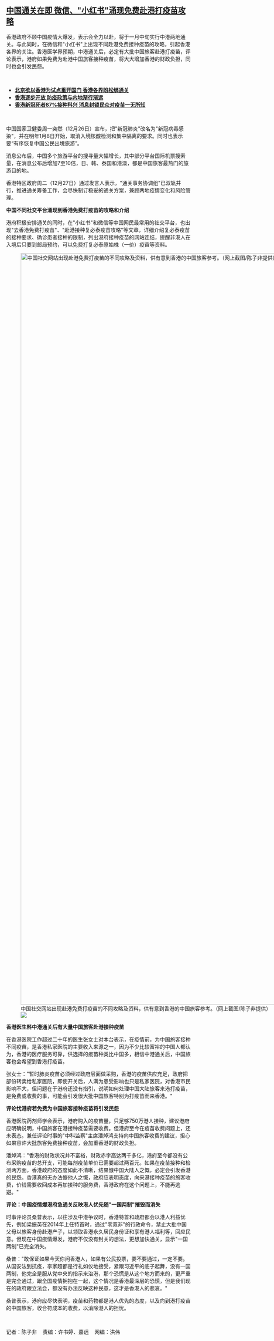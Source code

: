 <!--1672156667000-->
[中国通关在即   微信、"小红书"涌现免费赴港打疫苗攻略](https://www.rfa.org/mandarin/yataibaodao/gangtai/ec-12272022104301.html)
------

<p>香港政府不顾中国疫情大爆发，表示会全力以赴，将于一月中旬实行中港两地通关。与此同时，在微信和"小红书"上出现不同赴港免费接种疫苗的攻略，引起香港各界的关注。香港医学界预期，中港通关后，必定有大批中国旅客赴港打疫苗，评论表示，港府如果免费为赴港中国旅客接种疫苗，将大大增加香港的财政负担，同时也会引发民怨。</p><p><span class="result-title"> </span></p><ul><li><a href="https://www.rfa.org/mandarin/yataibaodao/gangtai/ec-09202022085448.html"><strong>北京欲以香港为试点重开国门 香港各界盼松绑通关</strong></a></li><li><strong><a href="https://www.rfa.org/mandarin/Xinwen/5-04102022164942.html">香港逐步开放 防疫政策与内地渐行渐远</a></strong></li><li><strong><a href="https://www.rfa.org/mandarin/yataibaodao/huanjing/gf2-03212022100702.html">香港新冠死者87%接种科兴 消息封锁民众对疫苗一无所知</a></strong></li></ul><p><span class="result-title"> </span></p><p><span style="font-weight: 400;">中国国家卫健委周一突然（12月26日）宣布，把"新冠肺炎"改名为"新冠病毒感染"，并在明年1月8日开始，取消入境核酸检测和集中隔离的要求。同时也表示要“有序恢复中国公民出境旅游”。</span></p><p><span style="font-weight: 400;">消息公布后，中国多个旅游平台的搜寻量大幅增长，其中部分平台国际机票搜索量，在消息公布后增加7至10倍，日、韩、泰国和港澳，都是中国旅客最热门的旅游目的地。</span></p><p><span style="font-weight: 400;">香港特区政府周二（12月27日）通过发言人表示，"通关事务协调组"已双轨并行，推进通关筹备工作，会尽快制订稳妥的通关方案，兼顾两地疫情变化和风险管理。</span></p><p><b>中国不同社交平台涌现到香港免费打疫苗的攻略和介绍</b></p><p><span style="font-weight: 400;">港府积极安排通关的同时，在"小红书"和微信等中国网民最常用的社交平台，也出现"去香港免费打疫苗"、"赴港接种复必泰疫苗攻略"等文章，详细介绍复必泰疫苗的接种要求、确诊患者接种的限制，列出港府接种疫苗的网站连结，提醒非港人在入境后只要到邮局预约，可以免费打复必泰原始株（一价）疫苗等资料。</span></p><p><figure class="image-richtext image-inline captioned" style="width:946px;"><img alt="中国社交网站出现赴港免费打疫苗的不同攻略及资料，供有意到香港的中国旅客参考。（网上截图/陈子非提供）" height="2048" src="https://www.rfa.org/mandarin/yataibaodao/gangtai/ec-12272022104301.html/4e2d56fd793e4ea47f517ad951fa73b04e0d540c8d746e2f514d8d39625375ab82d7653b7565548c8d446599-4f9b6709610f523099996e2f76844e2d56fd65c55ba253c280033002-96485b50975e63d04f9b_7f514e0a622a56fe.jpeg/@@images/5610f38e-fc1d-4cd4-897e-120f8d5f38e6.jpeg" title="中国社交网站出现不同赴港免费打疫苗攻略和资料，供有意到香港的中国旅客参考。（陈子非提供_网上截图）.jpeg" width="946"/><figcaption class="image-caption">中国社交网站出现赴港免费打疫苗的不同攻略及资料，供有意到香港的中国旅客参考。（网上截图/陈子非提供）</figcaption><small></small><div id="zoomattribute"><a data-caption="中国社交网站出现赴港免费打疫苗的不同攻略及资料，供有意到香港的中国旅客参考。（网上截图/陈子非提供）" data-fancybox="" href="https://www.rfa.org/mandarin/yataibaodao/gangtai/ec-12272022104301.html/4e2d56fd793e4ea47f517ad951fa73b04e0d540c8d746e2f514d8d39625375ab82d7653b7565548c8d446599-4f9b6709610f523099996e2f76844e2d56fd65c55ba253c280033002-96485b50975e63d04f9b_7f514e0a622a56fe.jpeg" id="single_image" title="中国社交网站出现赴港免费打疫苗的不同攻略及资料，供有意到香港的中国旅客参考。（网上截图/陈子非提供）"><img src="/++plone++rfa-resources/img/icon-zoom.png"/></a></div></figure></p><p><b>香港医生料中港通关后有大量中国旅客赴港接种疫苗</b></p><p><span style="font-weight: 400;">在香港医院工作超过二十年的医生张女士对本台表示，在疫情前，为中国旅客接种不同疫苗，是香港私家医院的主要收入来源之一，因为不少比较富裕的中国人都认为，香港的医疗服务可靠，供选择的疫苗种类比中国多，相信中港通关后，中国旅客也会希望到香港打疫苗。</span></p><p><span style="font-weight: 400;">张女士："暂时肺炎疫苗必须经过政府层面做采购，香港的疫苗供应充足，政府把部份转卖给私家医院，即使开关后，人满为患受影响也只是私家医院，对香港市民影响不大，但问题在于港府还没有指引，说明如何处理中国大陆旅客来港打疫苗，是免费或收费的事，可能会引发很大批中国旅客特别为打疫苗而来香港。"</span></p><p><b>评论忧港府若免费为中国旅客接种疫苗将引发民怨</b></p><p><span style="font-weight: 400;">香港医院药剂师学会表示，港府购入的疫苗量，只足够750万港人接种，建议港府应明确说明，中国旅客在港接种疫苗需要收费。但港府至今在疫苗收费问题上，还未表态。兼任评论时事的"中科监察"主席潘焯鸿支持向中国旅客收费的建议，担心如果容许大批旅客免费接种疫苗，会加重香港的财政负担。</span></p><p><span style="font-weight: 400;">潘焯鸿："香港的财政状况并不富裕，财政赤字高达两千多亿，港府至今都没有公布采购疫苗的总开支，可能每剂疫苗单价已需要超过两百元。如果在疫苗接种和检测两方面，香港政府的态度如此不清晰，结果慷中国大陆人之慨，必定会引发香港的民怨。香港真的无办法慷他人之慨，政府应表明态度，向来港接种疫苗的旅客收费，价钱需要收回成本再加接种的服务费，香港政府在这个问题上，不能再逃避。"</span></p><p><b>评论：中国疫情爆港府急通关反映港人优先随"一国两制"摧毁而消失</b></p><p><span style="font-weight: 400;">时事评论员桑普表示，以往涉及中港争议时，香港特首和政府都会以港人利益优先，例如梁振英在2014年上任特首时，通过"零双非"的行政命令，禁止大批中国父母以旅客身份赴港产子，以领取香港永久居民身份证和享有港人福利等，回应民意。但现在中国疫情爆发，港府不仅没有封关的想法，更想加快通关，显示"一国两制"已完全消失。</span></p><p><span style="font-weight: 400;">桑普："敢保证如果今天你问香港人，如果有公民投票，要不要通过，一定不要。从国安法到抗疫，李家超都是行礼如仪地接受，紧跟习近平的底子起舞，没有一国两制，他完全是服从党中央的指示来治港，那个恐慌是从这个地方而来的，更严重是完全通过，跟全国疫情拥抱在一起，这个情况是香港最深层的恐慌，但是我们现在的政府跟立法会，都没有办法反映这种民意，这才是香港人的悲哀。"</span></p><p><span style="font-weight: 400;">桑普表示，港府应尽快表明，疫苗和药物都是港人优先的态度，以及向到港打疫苗的中国旅客，收合符成本的收费，以消除港人的担忧。</span></p><p><span class="result-title"> </span></p><p><span style="font-weight: 400;">记者：陈子非    责编：许书婷、嘉远    网编：洪伟<br/></span></p>
